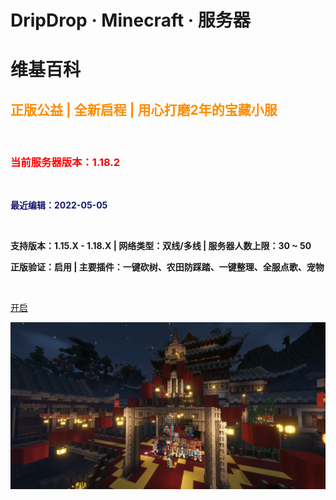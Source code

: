 
# DripDrop · Minecraft · 服务器

# **维基百科**

## <font color=#ff8c00>正版公益 | 全新启程 | 用心打磨2年的宝藏小服</font>

<br/>

<h3><font color=red>当前服务器版本：1.18.2</font></h3>

<br/>

**<font color=#191970>最近编辑：2022-05-05</font>**

<br/>

**支持版本：1.15.X - 1.18.X | 网络类型：双线/多线 | 服务器人数上限：30 ~ 50**

**正版验证：启用 | 主要插件：一键砍树、农田防踩踏、一键整理、全服点歌、宠物**

<br/>

[开启](README)

![](pics/cover.png)

